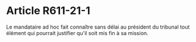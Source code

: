 # Article R611-21-1

<p>Le mandataire ad hoc fait connaître sans délai au président du tribunal tout élément qui pourrait justifier qu'il soit mis fin à sa mission.</p>